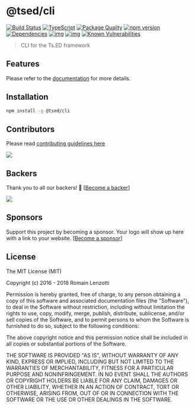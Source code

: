 # @tsed/cli 

[![Build Status](https://travis-ci.org/TypedProject/tsed-cli.svg?branch=master)](https://travis-ci.org/TypedProject/tsed-cli)
[![TypeScript](https://badges.frapsoft.com/typescript/love/typescript.svg?v=100)](https://github.com/ellerbrock/typescript-badges/) 
[![Package Quality](http://npm.packagequality.com/shield/@tsed/cli.png)](http://packagequality.com/#?package=@tsed/cli)
[![npm version](https://badge.fury.io/js/tsed-cli.svg)](https://badge.fury.io/js/tsed-cli)
[![Dependencies](https://david-dm.org/TypedProject/tsed-cli.svg)](https://david-dm.org/TypedProject/tsed-cli#info=dependencies)
[![img](https://david-dm.org/TypedProject/tsed-cli/dev-status.svg)](https://david-dm.org/TypedProject/tsed-cli/#info=devDependencies)
[![img](https://david-dm.org/TypedProject/tsed-cli/peer-status.svg)](https://david-dm.org/TypedProject/tsed-cli/#info=peerDependenciess)
[![Known Vulnerabilities](https://snyk.io/test/github/TypedProject/tsed-cli/badge.svg)](https://snyk.io/test/github/TypedProject/ts-express-decorators)

> CLI for the Ts.ED framework

## Features

Please refer to the [documentation](https://cli.tsed.io/) for more details.

## Installation

```bash
npm install -g @tsed/cli
```

## Contributors
Please read [contributing guidelines here](https://tsed.io/CONTRIBUTING.html)

<a href="https://github.com/TypedProject/ts-express-decorators/graphs/contributors"><img src="https://opencollective.com/tsed/contributors.svg?width=890" /></a>


## Backers

Thank you to all our backers! 🙏 [[Become a backer](https://opencollective.com/tsed#backer)]

<a href="https://opencollective.com/tsed#backers" target="_blank"><img src="https://opencollective.com/tsed/tiers/backer.svg?width=890"></a>


## Sponsors

Support this project by becoming a sponsor. Your logo will show up here with a link to your website. [[Become a sponsor](https://opencollective.com/tsed#sponsor)]

## License

The MIT License (MIT)

Copyright (c) 2016 - 2018 Romain Lenzotti

Permission is hereby granted, free of charge, to any person obtaining a copy of this software and associated documentation files (the "Software"), to deal in the Software without restriction, including without limitation the rights to use, copy, modify, merge, publish, distribute, sublicense, and/or sell copies of the Software, and to permit persons to whom the Software is furnished to do so, subject to the following conditions:

The above copyright notice and this permission notice shall be included in all copies or substantial portions of the Software.

THE SOFTWARE IS PROVIDED "AS IS", WITHOUT WARRANTY OF ANY KIND, EXPRESS OR IMPLIED, INCLUDING BUT NOT LIMITED TO THE WARRANTIES OF MERCHANTABILITY, FITNESS FOR A PARTICULAR PURPOSE AND NONINFRINGEMENT. IN NO EVENT SHALL THE AUTHORS OR COPYRIGHT HOLDERS BE LIABLE FOR ANY CLAIM, DAMAGES OR OTHER LIABILITY, WHETHER IN AN ACTION OF CONTRACT, TORT OR OTHERWISE, ARISING FROM, OUT OF OR IN CONNECTION WITH THE SOFTWARE OR THE USE OR OTHER DEALINGS IN THE SOFTWARE.
